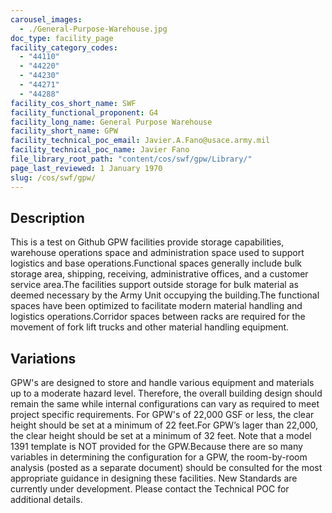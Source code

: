 ```yaml
---
carousel_images:
  - ./General-Purpose-Warehouse.jpg
doc_type: facility_page
facility_category_codes:
  - "44110"
  - "44220"
  - "44230"
  - "44271"
  - "44288"
facility_cos_short_name: SWF
facility_functional_proponent: G4
facility_long_name: General Purpose Warehouse
facility_short_name: GPW
facility_technical_poc_email: Javier.A.Fano@usace.army.mil
facility_technical_poc_name: Javier Fano
file_library_root_path: "content/cos/swf/gpw/Library/"
page_last_reviewed: 1 January 1970
slug: /cos/swf/gpw/
---
```


## Description
This is a test on Github
GPW facilities provide storage capabilities, warehouse operations space and administration space used to support logistics and base operations.Functional spaces generally include bulk storage area, shipping, receiving, administrative offices, and a customer service area.The facilities support outside storage for bulk material as deemed necessary by the Army Unit occupying the building.The functional spaces have been optimized to facilitate modern material handling and logistics operations.Corridor spaces between racks are required for the movement of fork lift trucks and other material handling equipment.

## Variations

GPW's are designed to store and handle various equipment and materials up to a moderate hazard level. Therefore, the overall building design should remain the same while internal configurations can vary as required to meet project specific requirements. For GPW's of 22,000 GSF or less, the clear height should be set at a minimum of 22 feet.For GPW’s lager than 22,000, the clear height should be set at a minimum of 32 feet.
Note that a model 1391 template is NOT provided for the GPW.Because there are so many variables in determining the configuration for a GPW, the room-by-room analysis (posted as a separate document) should be consulted for the most appropriate guidance in designing these facilities.
New Standards are currently under development. Please contact the Technical POC for additional details.
